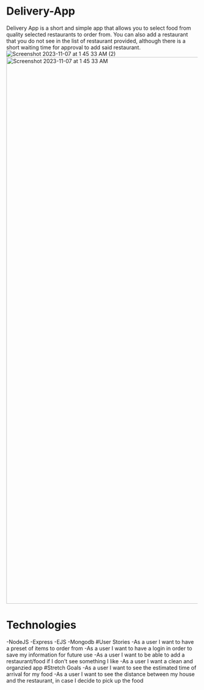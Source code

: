 # Delivery-App
Delivery App is a short and simple app that allows you to select food from quality selected restaurants to order from. You can also add a restaurant that you do not see in the list of restaurant provided, although there is a short waiting time for approval to add said restaurant. 
![Screenshot 2023-11-07 at 1 45 33 AM (2)](https://github.com/dislas03/Delivery-App/assets/136952443/35a235da-7d98-4bf8-accd-e5809d2ae967)
<img width="1440" alt="Screenshot 2023-11-07 at 1 45 33 AM" src="https://github.com/dislas03/Delivery-App/assets/136952443/31f6b7f1-fab6-4b03-b221-7f12ee055354">
# Technologies 
-NodeJS -Express -EJS -Mongodb
#User Stories
-As a user I want to have a preset of items to order from
-As a user I want to have a login in order to save my information for future use
-As a user I want to be able to add a restaurant/food if I don't see something I like
-As a user I want a clean and organzied app
#Stretch Goals
-As a user I want to see the estimated time of arrival for my food
-As a user I want to see the distance between my house and the restaurant, in case I decide to pick up the food
